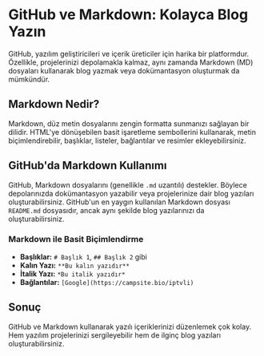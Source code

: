 # GitHub ve Markdown: Kolayca Blog Yazın

GitHub, yazılım geliştiricileri ve içerik üreticiler için harika bir platformdur. Özellikle, projelerinizi depolamakla kalmaz, aynı zamanda Markdown (MD) dosyaları kullanarak blog yazmak veya dokümantasyon oluşturmak da mümkündür.

## Markdown Nedir?

Markdown, düz metin dosyalarını zengin formatta sunmanızı sağlayan bir dilidir. HTML'ye dönüşebilen basit işaretleme sembollerini kullanarak, metin biçimlendirebilir, başlıklar, listeler, bağlantılar ve resimler ekleyebilirsiniz.

## GitHub'da Markdown Kullanımı

GitHub, Markdown dosyalarını (genellikle `.md` uzantılı) destekler. Böylece depolarınızda dokümantasyon yazabilir veya projelerinize dair blog yazıları oluşturabilirsiniz. GitHub'un en yaygın kullanılan Markdown dosyası `README.md` dosyasıdır, ancak aynı şekilde blog yazılarınızı da oluşturabilirsiniz.

### Markdown ile Basit Biçimlendirme

- **Başlıklar:** `# Başlık 1`, `## Başlık 2` gibi
- **Kalın Yazı:** `**Bu kalın yazıdır**`
- **İtalik Yazı:** `*Bu italik yazıdır*`
- **Bağlantılar:** `[Google](https://campsite.bio/iptvli)`

## Sonuç

GitHub ve Markdown kullanarak yazılı içeriklerinizi düzenlemek çok kolay. Hem yazılım projelerinizi sergileyebilir hem de ilginç blog yazıları oluşturabilirsiniz.
